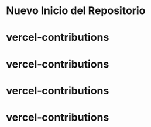 # Nuevo Inicio del Repositorio
# vercel-contributions
# vercel-contributions
# vercel-contributions
# vercel-contributions
